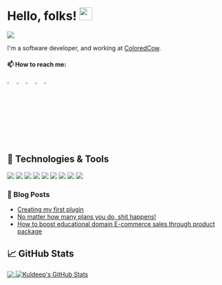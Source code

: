# Hello, folks! <img src="https://raw.githubusercontent.com/MartinHeinz/MartinHeinz/master/wave.gif" width="30px">


![](https://visitor-badge.glitch.me/badge?page_id=kuldeep3.kuldeep3)

I'm a software developer, and working at <a href="https://coloredcow.com?utm_source=github&utm_medium=kuldeep3">ColoredCow</a>.



  #### 📫 How to reach me:   
  [<img src="https://upload.wikimedia.org/wikipedia/commons/8/83/Steam_icon_logo.svg" width="3.5%"/>](https://steamcommunity.com/profiles/76561198798149288/)
  [<img src="https://img.icons8.com/color/48/000000/twitter.png" width="3.5%"/>](https://twitter.com/arcenmities)
  [<img src="https://img.icons8.com/color/48/000000/linkedin.png" width="3.5%"/>](https://www.linkedin.com/in/kuldeep-upreti-3629ab145/)
  [<img src="https://img.icons8.com/fluent/48/000000/instagram-new.png" width="3.5%"/>](https://www.instagram.com/arcenmities)
  <a href="mailto:kuldeep.upreti@coloredcow.com"> <img src="https://img.icons8.com/fluent/48/000000/gmail.png" width="3.5%"/> </a>


## 🔧 Technologies & Tools
![](https://img.shields.io/badge/OS-Windows-informational?style=flat&logo=windows&logoColor=white&color=2bbc8a)
![](https://img.shields.io/badge/Editor-VScode-informational?style=flat&logo=visual-studio-code&logoColor=white&color=2bbc8a)
![](https://img.shields.io/badge/Code-Laravel-informational?style=flat&logo=laravel&logoColor=white&color=2bbc8a)
![](https://img.shields.io/badge/Code-PHP-informational?style=flat&logo=php&logoColor=white&color=2bbc8a)
![](https://img.shields.io/badge/Code-Wordpress-informational?style=flat&logo=wordPress&logoColor=white&color=2bbc8a)
![](https://img.shields.io/badge/Code-ReactNative-informational?style=flat&logo=react&logoColor=white&color=2bbc8a)
![](https://img.shields.io/badge/Shell-Powershell-informational?style=flat&logo=powershell&logoColor=white&color=2bbc8a)
![](https://img.shields.io/badge/Tools-MySQL-informational?style=flat&logo=mysql&logoColor=white&color=2bbc8a)
![](https://img.shields.io/badge/Tools-MsSQL-informational?style=flat&logo=microsoft-sql-server&logoColor=white&color=2bbc8a)



<!-- **kuldeep3/kuldeep3** is a ✨ _special_ ✨ repository because its `README.md` (this file) appears on your GitHub profile. -->

<!--Here are some ideas to get you started:

- 🔭 I’m currently working on Wordpress & React Native
- 🌱 I’m currently learning Laravel
- 💬 Ask me about anything, I am happy to help -->








### :newspaper: Blog Posts

- [Creating my first plugin](https://kuldeepupreti3.medium.com/creating-my-first-plugin-4f2633de0d62)
- [No matter how many plans you do, shit happens!](https://kuldeepupreti3.medium.com/no-matter-how-many-plans-you-do-shit-happens-16ba012602d0)
- [How to boost educational domain E-commerce sales through product package](https://coloredcow.com/how-to-boost-e-commerce-sales-through-packages/?utm_source=github&utm_medium=kuldeep3)



## &#x1f4c8; GitHub Stats

<a href="https://github.com/kuldeep3/kuldeep3">
  <img align="center" src="https://github-readme-stats.vercel.app/api/top-langs/?username=kuldeep3&hide=java,CSS,html&theme=vue&langs_count=8&layout=compact" />
</a>
<a href="https://github.com/kuldeep3/kuldeep3">
  <img align="center" src="https://github-readme-stats.vercel.app/api?username=kuldeep3&show_icons=true&hide=stars&line_height=27&count_private=true&theme=vue" alt="Kuldeep's GitHub Stats" />
</a>

<!-- links to social media icons -->

<!-- icons with padding -->

[1.1]: http://i.imgur.com/tXSoThF.png (twitter icon with padding)
[2.1]: http://i.imgur.com/0o48UoR.png (github icon with padding)

<!-- icons without padding -->

[1.2]: http://i.imgur.com/wWzX9uB.png (twitter icon without padding)
[2.2]: http://i.imgur.com/9I6NRUm.png (github icon without padding)
[3.2]: https://raw.githubusercontent.com/MartinHeinz/MartinHeinz/master/linkedin-3-16.png (LinkedIn icon without padding)


<!-- links to your social media accounts -->

[1]: https://twitter.com/arcenmities
[2]: https://github.com/kuldeep3
[3]: https://www.linkedin.com/in/kuldeep-upreti-3629ab145/





<!-- Resources -->
<!-- Icons: https://simpleicons.org/ -->
<!-- GitHub Stats: https://github.com/anuraghazra/github-readme-stats -->
<!-- Emojis: https://emojipedia.org/emoji/ -->
<!-- HTML Emojis: https://www.fileformat.info/index.htm -->
<!-- Shields: https://shields.io/ -->
<!-- Awesome GitHub Profile README: https://github.com/abhisheknaiidu/awesome-github-profile-readme -->
